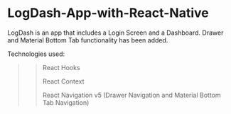 # LogDash-App-with-React-Native
 LogDash is an app that includes a Login Screen and a Dashboard. Drawer and Material Bottom Tab functionality has been added.
 
 Technologies used:
 >> React Hooks
 >> 
 >> React Context
 >> 
 >> React Navigation v5 (Drawer Navigation and Material Bottom Tab Navigation)
